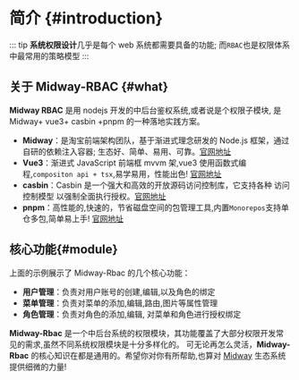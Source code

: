 # 简介 {#introduction}

::: tip
**系统权限设计**几乎是每个 web 系统都需要具备的功能;
而`RBAC`也是权限体系中最常用的策略模型
:::

## 关于 Midway-RBAC {#what}

**Midway RBAC** 是用 nodejs 开发的中后台鉴权系统,或者说是个权限子模块, 是 Midway+ vue3+ casbin +pnpm 的一种落地实践方案。

- **Midway**：是淘宝前端架构团队，基于渐进式理念研发的 Node.js 框架，通过自研的依赖注入容器; 生态好、简单、易用、可靠。[官网地址](https://midwayjs.org/)
- **Vue3**：渐进式 JavaScript 前端框 mvvm 架,vue3 使用函数式编程,`compositon api + tsx`,易学易用，性能出色! [官网地址](https://cn.vuejs.org/)
- **casbin**：Casbin 是一个强大和高效的开放源码访问控制库，它支持各种 访问控制模型 以强制全面执行授权。[官网地址](https://docs.casbin.cn/zh/docs/overview)
- **pnpm**：高性能的,快速的，节省磁盘空间的包管理工具,内置`Monorepos`支持单仓多包,简单易上手! [官网地址](https://pnpm.io/zh/)

## 核心功能{#module}

上面的示例展示了 Midway-Rbac 的几个核心功能：

- **用户管理**：负责对用户账号的创建,编辑,以及角色的绑定
- **菜单管理**：负责对菜单的添加,编辑,路由,图片等属性管理
- **角色管理**：负责对角色的添加,编辑, 对菜单和角色进行授权绑定

**Midway-Rbac** 是一个中后台系统的权限模块，其功能覆盖了大部分权限开发常见的需求,虽然不同系统权限模块是十分多样化的。
可无论再怎么灵活，**Midway-Rbac** 的核心知识在都是通用的。希望你对你有所帮助,也算对 [Midway](https://midwayjs.org/) 生态系统提供细微的力量!
